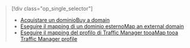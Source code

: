 > [!div class="op_single_selector"]
> * [<span data-ttu-id="bf2cd-101">Acquistare un dominio</span><span class="sxs-lookup"><span data-stu-id="bf2cd-101">Buy a domain</span></span>](../articles/app-service-web/custom-dns-web-site-buydomains-web-app.md)
> * [<span data-ttu-id="bf2cd-102">Eseguire il mapping di un dominio esterno</span><span class="sxs-lookup"><span data-stu-id="bf2cd-102">Map an external domain</span></span>](../articles/app-service-web/app-service-web-tutorial-custom-domain.md)
> * [<span data-ttu-id="bf2cd-103">Eseguire il mapping del profilo di Traffic Manager tooa</span><span class="sxs-lookup"><span data-stu-id="bf2cd-103">Map tooa Traffic Manager profile</span></span>](../articles/app-service-web/web-sites-traffic-manager-custom-domain-name.md)
> 
> 


